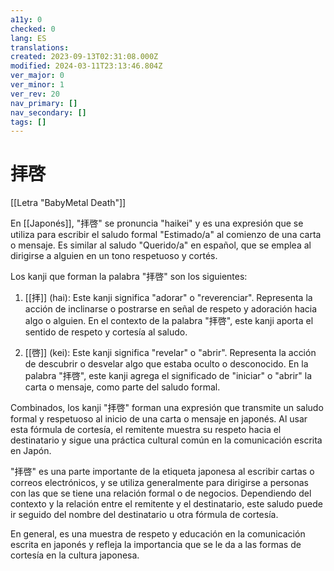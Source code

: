 ```yaml
---
a11y: 0
checked: 0
lang: ES
translations: 
created: 2023-09-13T02:31:08.000Z
modified: 2024-03-11T23:13:46.804Z
ver_major: 0
ver_minor: 1
ver_rev: 20
nav_primary: []
nav_secondary: []
tags: []
---
```

# 拝啓

[[Letra "BabyMetal Death"]]

En [[Japonés]], "拝啓" se pronuncia "haikei" y es una expresión que se utiliza para escribir el saludo formal "Estimado/a" al comienzo de una carta o mensaje. Es similar al saludo "Querido/a" en español, que se emplea al dirigirse a alguien en un tono respetuoso y cortés.

Los kanji que forman la palabra "拝啓" son los siguientes:

1. [[拝]] (hai): Este kanji significa "adorar" o "reverenciar". Representa la acción de inclinarse o postrarse en señal de respeto y adoración hacia algo o alguien. En el contexto de la palabra "拝啓", este kanji aporta el sentido de respeto y cortesía al saludo.
    
2. [[啓]] (kei): Este kanji significa "revelar" o "abrir". Representa la acción de descubrir o desvelar algo que estaba oculto o desconocido. En la palabra "拝啓", este kanji agrega el significado de "iniciar" o "abrir" la carta o mensaje, como parte del saludo formal.

Combinados, los kanji "拝啓" forman una expresión que transmite un saludo formal y respetuoso al inicio de una carta o mensaje en japonés. Al usar esta fórmula de cortesía, el remitente muestra su respeto hacia el destinatario y sigue una práctica cultural común en la comunicación escrita en Japón.

"拝啓" es una parte importante de la etiqueta japonesa al escribir cartas o correos electrónicos, y se utiliza generalmente para dirigirse a personas con las que se tiene una relación formal o de negocios. Dependiendo del contexto y la relación entre el remitente y el destinatario, este saludo puede ir seguido del nombre del destinatario u otra fórmula de cortesía.

En general, es una muestra de respeto y educación en la comunicación escrita en japonés y refleja la importancia que se le da a las formas de cortesía en la cultura japonesa.